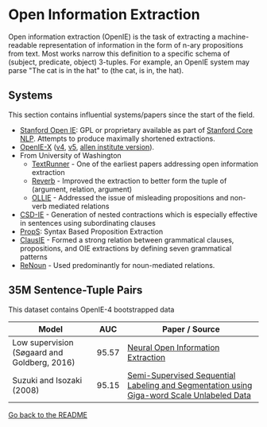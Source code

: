 # Open Information Extraction

Open information extraction (OpenIE) is the task of extracting a machine-readable representation of information in the form of n-ary propositions from text. Most works narrow this definition to a specific schema of (subject, predicate, object) 3-tuples. For example, an OpenIE system may parse "The cat is in the hat" to (the cat, is in, the hat).


## Systems

This section contains influential systems/papers since the start of the field.

* [Stanford Open IE](https://nlp.stanford.edu/software/openie.html): GPL or proprietary available as part of [Stanford Core NLP](https://stanfordnlp.github.io/CoreNLP/). Attempts to produce maximally shortened extractions.
* [OpenIE-X](https://knowitall.github.io/openie/) ([v4](https://github.com/knowitall/openie), [v5](https://github.com/dair-iitd/OpenIE-standalone), [allen institute version](https://github.com/allenai/openie-standalone)). 
* From University of Washington
  * [TextRunner](http://turing.cs.washington.edu/papers/ijcai07.pdf) - One of the earliest papers addressing open information extraction
  * [Reverb](http://reverb.cs.washington.edu/) - Improved the extraction to better form the tuple of (argument, relation, argument)
  * [OLLIE](https://knowitall.github.io/ollie/) - Addressed the issue of misleading propositions and non-verb mediated relations
* [CSD-IE](https://ieeexplore.ieee.org/document/6693511/) - Generation of nested contractions which is especially effective in sentences using subordinating clauses
* [PropS](http://u.cs.biu.ac.il/~stanovg/props.html): Syntax Based Proposition Extraction
* [ClausIE](https://www.mpi-inf.mpg.de/departments/databases-and-information-systems/software/clausie/) - Formed a strong relation between grammatical clauses, propositions, and OIE extractions by defining seven grammatical patterns
* [ReNoun](http://www.aclweb.org/anthology/D14-1038) - Used predominantly for noun-mediated relations.

## 35M Sentence-Tuple Pairs

This dataset contains OpenIE-4 bootstrapped data  

| Model           | AUC |  Paper / Source |
| ------------- | :-----:| --- |
| Low supervision (Søgaard and Goldberg, 2016) | 95.57 | [Neural Open Information Extraction](https://arxiv.org/pdf/1805.04270.pdf) |
| Suzuki and Isozaki (2008) | 95.15 | [Semi-Supervised Sequential Labeling and Segmentation using Giga-word Scale Unlabeled Data](https://aclanthology.info/pdf/P/P08/P08-1076.pdf) | 

[Go back to the README](README.md)
